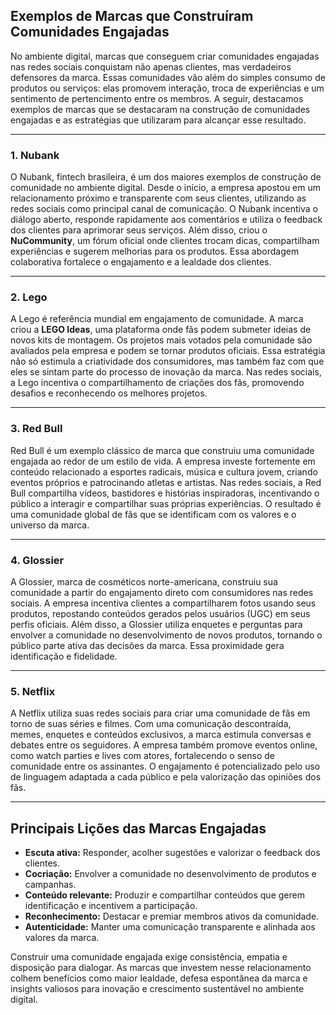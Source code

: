 
## Exemplos de Marcas que Construíram Comunidades Engajadas

No ambiente digital, marcas que conseguem criar comunidades engajadas nas redes sociais conquistam não apenas clientes, mas verdadeiros defensores da marca. Essas comunidades vão além do simples consumo de produtos ou serviços: elas promovem interação, troca de experiências e um sentimento de pertencimento entre os membros. A seguir, destacamos exemplos de marcas que se destacaram na construção de comunidades engajadas e as estratégias que utilizaram para alcançar esse resultado.

---

### 1. **Nubank**

O Nubank, fintech brasileira, é um dos maiores exemplos de construção de comunidade no ambiente digital. Desde o início, a empresa apostou em um relacionamento próximo e transparente com seus clientes, utilizando as redes sociais como principal canal de comunicação. O Nubank incentiva o diálogo aberto, responde rapidamente aos comentários e utiliza o feedback dos clientes para aprimorar seus serviços. Além disso, criou o **NuCommunity**, um fórum oficial onde clientes trocam dicas, compartilham experiências e sugerem melhorias para os produtos. Essa abordagem colaborativa fortalece o engajamento e a lealdade dos clientes.

---

### 2. **Lego**

A Lego é referência mundial em engajamento de comunidade. A marca criou a **LEGO Ideas**, uma plataforma onde fãs podem submeter ideias de novos kits de montagem. Os projetos mais votados pela comunidade são avaliados pela empresa e podem se tornar produtos oficiais. Essa estratégia não só estimula a criatividade dos consumidores, mas também faz com que eles se sintam parte do processo de inovação da marca. Nas redes sociais, a Lego incentiva o compartilhamento de criações dos fãs, promovendo desafios e reconhecendo os melhores projetos.

---

### 3. **Red Bull**

Red Bull é um exemplo clássico de marca que construiu uma comunidade engajada ao redor de um estilo de vida. A empresa investe fortemente em conteúdo relacionado a esportes radicais, música e cultura jovem, criando eventos próprios e patrocinando atletas e artistas. Nas redes sociais, a Red Bull compartilha vídeos, bastidores e histórias inspiradoras, incentivando o público a interagir e compartilhar suas próprias experiências. O resultado é uma comunidade global de fãs que se identificam com os valores e o universo da marca.

---

### 4. **Glossier**

A Glossier, marca de cosméticos norte-americana, construiu sua comunidade a partir do engajamento direto com consumidores nas redes sociais. A empresa incentiva clientes a compartilharem fotos usando seus produtos, repostando conteúdos gerados pelos usuários (UGC) em seus perfis oficiais. Além disso, a Glossier utiliza enquetes e perguntas para envolver a comunidade no desenvolvimento de novos produtos, tornando o público parte ativa das decisões da marca. Essa proximidade gera identificação e fidelidade.

---

### 5. **Netflix**

A Netflix utiliza suas redes sociais para criar uma comunidade de fãs em torno de suas séries e filmes. Com uma comunicação descontraída, memes, enquetes e conteúdos exclusivos, a marca estimula conversas e debates entre os seguidores. A empresa também promove eventos online, como watch parties e lives com atores, fortalecendo o senso de comunidade entre os assinantes. O engajamento é potencializado pelo uso de linguagem adaptada a cada público e pela valorização das opiniões dos fãs.

---

## **Principais Lições das Marcas Engajadas**

- **Escuta ativa:** Responder, acolher sugestões e valorizar o feedback dos clientes.
- **Cocriação:** Envolver a comunidade no desenvolvimento de produtos e campanhas.
- **Conteúdo relevante:** Produzir e compartilhar conteúdos que gerem identificação e incentivem a participação.
- **Reconhecimento:** Destacar e premiar membros ativos da comunidade.
- **Autenticidade:** Manter uma comunicação transparente e alinhada aos valores da marca.

Construir uma comunidade engajada exige consistência, empatia e disposição para dialogar. As marcas que investem nesse relacionamento colhem benefícios como maior lealdade, defesa espontânea da marca e insights valiosos para inovação e crescimento sustentável no ambiente digital.
```
